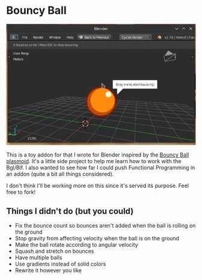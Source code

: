 # Bouncy Ball

![screenshot](bounces.gif)


This is a toy addon for that I wrote for Blender inspired by the [Bouncy Ball plasmoid](https://store.kde.org/p/1172489/). It's a little side project to help me learn how to work with the Bgl/Blf. I also wanted to see how far I could push Functional Programming in an addon (quite a bit all things considered).

I don't think I'll be working more on this since it's served its purpose. Feel free to fork!

## Things I didn't do (but you could)

- Fix the bounce count so bounces aren't added when the ball is rolling on the ground
- Stop gravity from affecting velocity when the ball is on the ground
- Make the ball rotate according to angular velocity
- Squash and stretch on bounces
- Have multiple balls
- Use gradients instead of solid colors
- Rewrite it however you like
